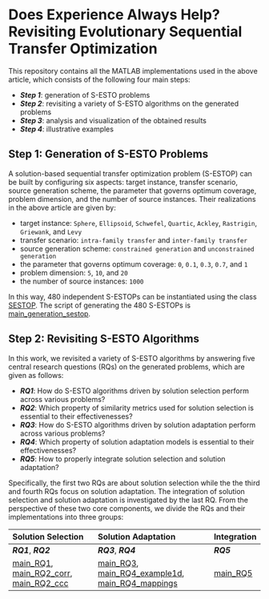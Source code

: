 # Does Experience Always Help? Revisiting Evolutionary Sequential Transfer Optimization

This repository contains all the MATLAB implementations used in the above article, which consists of the following four main steps:

* ***Step 1***: generation of S-ESTO problems
* ***Step 2***: revisiting a variety of S-ESTO algorithms on the generated problems
* ***Step 3***: analysis and visualization of the obtained results
* ***Step 4***: illustrative examples

## Step 1: Generation of S-ESTO Problems
A solution-based sequential transfer optimization problem (S-ESTOP) can be built by configuring six aspects: target instance, transfer scenario, source generation scheme, the parameter that governs optimum coverage, problem dimension, and the number of source instances. Their realizations in the above article are given by:

* target instance: `Sphere`, `Ellipsoid`, `Schwefel`, `Quartic`, `Ackley`, `Rastrigin`, `Griewank`, and `Levy`
* transfer scenario: `intra-family transfer` and `inter-family transfer`
* source generation scheme: `constrained generation` and `unconstrained generation`
* the parameter that governs optimum coverage: `0`, `0.1`, `0.3`, `0.7`, and `1`
* problem dimension: `5`, `10`, and `20`
* the number of source instances: `1000`

In this way, 480 independent S-ESTOPs can be instantiated using the class [SESTOP](https://github.com/XmingHsueh/Revisiting-S-ESTOs/blob/main/utils/SESTOP.m). The script of generating the 480 S-ESTOPs is [main_generation_sestop](https://github.com/XmingHsueh/Revisiting-S-ESTOs/blob/main/main_generation_sestop.m).

## Step 2: Revisiting S-ESTO Algorithms
In this work, we revisited a variety of S-ESTO algorithms by answering five central research questions (RQs) on the generated problems, which are given as follows:

* ***RQ1***: How do S-ESTO algorithms driven by solution selection perform across various problems?
* ***RQ2***: Which property of similarity metrics used for solution selection is essential to their effectivenesses?
* ***RQ3***: How do S-ESTO algorithms driven by solution adaptation perform across various problems?
* ***RQ4***: Which property of solution adaptation models is essential to their effectivenesses?
* ***RQ5***: How to properly integrate solution selection and solution adaptation?

Specifically, the first two RQs are about solution selection while the the third and fourth RQs focus on solution adaptation. The integration of solution selection and solution adaptation is investigated by the last RQ. From the perspective of these two core components, we divide the RQs and their implementations into three groups:

|Solution Selection|Solution Adaptation|Integration|
|:-|:-|:-|
|***RQ1***, ***RQ2***|***RQ3***, ***RQ4***|***RQ5***|
|[main_RQ1](https://github.com/XmingHsueh/Revisiting-S-ESTOs/blob/main/main_RQ1.m), [main_RQ2_corr](https://github.com/XmingHsueh/Revisiting-S-ESTOs/blob/main/main_RQ2_corr.m), [main_RQ2_ccc](https://github.com/XmingHsueh/Revisiting-S-ESTOs/blob/main/main_RQ2_ccc.m)|[main_RQ3](https://github.com/XmingHsueh/Revisiting-S-ESTOs/blob/main/main_RQ3.m), [main_RQ4_example1d](https://github.com/XmingHsueh/Revisiting-S-ESTOs/blob/main/main_RQ4_example1d.m), [main_RQ4_mappings](https://github.com/XmingHsueh/Revisiting-S-ESTOs/blob/main/main_RQ4_mappings.m)|[main_RQ5](https://github.com/XmingHsueh/Revisiting-S-ESTOs/blob/main/main_RQ5.m)|
